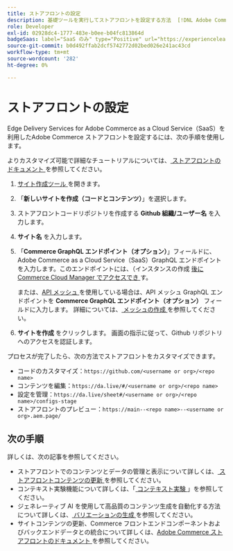 ```yaml
---
title: ストアフロントの設定
description: 基礎ツールを実行してストアフロントを設定する方法  [!DNL Adobe Commerce as a Cloud Service]  説明します。
role: Developer
exl-id: 02928dc4-1777-483e-b0ee-b04fc813864d
badgeSaas: label="SaaS のみ" type="Positive" url="https://experienceleague.adobe.com/ja/docs/commerce/user-guides/product-solutions" tooltip="Adobe Commerce as a Cloud ServiceおよびAdobe Commerce Optimizer プロジェクトにのみ適用されます（Adobeで管理される SaaS インフラストラクチャ）。"
source-git-commit: b0d492ffab2dcf5742772d02bed026e241ac43cd
workflow-type: tm+mt
source-wordcount: '282'
ht-degree: 0%

---
```


# ストアフロントの設定

Edge Delivery Services for Adobe Commerce as a Cloud Service（SaaS）を利用したAdobe Commerce ストアフロントを設定するには、次の手順を使用します。

よりカスタマイズ可能で詳細なチュートリアルについては、[ ストアフロントのドキュメント ](https://experienceleague.adobe.com/developer/commerce/storefront/get-started/?lang=ja) を参照してください。

1. [ サイト作成ツール ](https://da.live/app/adobe-commerce/storefront-tools/tools/site-creator/site-creator) を開きます。

1. 「**新しいサイトを作成（コードとコンテンツ）**」を選択します。

1. ストアフロントコードリポジトリを作成する **Github 組織/ユーザー名** を入力します。

1. **サイト名** を入力します。

1. 「**Commerce GraphQL エンドポイント（オプション）**」フィールドに、Adobe Commerce as a Cloud Service（SaaS）GraphQL エンドポイントを入力します。このエンドポイントには、（インスタンスの作成 [ 後にCommerce Cloud Manager でアクセスでき ](./getting-started.md#create-an-instance) す。

   または、[API メッシュ ](https://developer.adobe.com/graphql-mesh-gateway/mesh/basic) を使用している場合は、API メッシュ GraphQL エンドポイントを **Commerce GraphQL エンドポイント（オプション）** フィールドに入力します。 詳細については、[ メッシュの作成 ](https://developer.adobe.com/graphql-mesh-gateway/mesh/basic/create-mesh) を参照してください。

1. **サイトを作成** をクリックします。 画面の指示に従って、Github リポジトリへのアクセスを認証します。

プロセスが完了したら、次の方法でストアフロントをカスタマイズできます。

* コードのカスタマイズ：`https://github.com/<username or org>/<repo name>`
* コンテンツを編集：`https://da.live/#/<username or org>/<repo name>`
* 設定を管理：`https://da.live/sheet#/<username or org>/<repo name>/configs-stage`
* ストアフロントのプレビュー：`https://main--<repo name>--<username or org>.aem.page/`

## 次の手順

詳しくは、次の記事を参照してください。

* ストアフロントでのコンテンツとデータの管理と表示について詳しくは、[ ストアフロントコンテンツの更新 ](./use-cases.md#update-storefront-content) を参照してください。
* コンテキスト実験機能について詳しくは、「[ コンテキスト実験 ](./use-cases.md#contextual-experimentation)」を参照してください。
* ジェネレーティブ AI を使用して高品質のコンテンツ生成を自動化する方法について詳しくは、[ バリエーションの生成 ](./use-cases.md#generate-variations) を参照してください。
* サイトコンテンツの更新、Commerce フロントエンドコンポーネントおよびバックエンドデータとの統合について詳しくは、[Adobe Commerce ストアフロントのドキュメント ](https://experienceleague.adobe.com/developer/commerce/storefront/?lang=ja) を参照してください。
